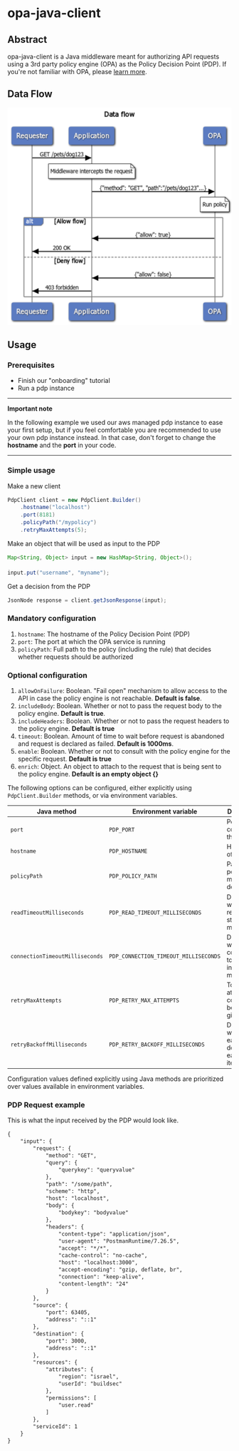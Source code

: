 # opa-java-client
## Abstract
opa-java-client is a Java middleware meant for authorizing API requests using a 3rd party policy engine (OPA) as the Policy Decision Point (PDP).
If you're not familiar with OPA, please [learn more](https://www.openpolicyagent.org/).
## Data Flow
![enter image description here](https://github.com/build-security/opa-express-middleware/blob/main/Data%20flow.png)
## Usage
### Prerequisites 
- Finish our "onboarding" tutorial
- Run a pdp instance
---
**Important note**

In the following example we used our aws managed pdp instance to ease your first setup, but if you feel comfortable you are recommended to use your own pdp instance instead.
In that case, don't forget to change the **hostname** and the **port** in your code.

---

### Simple usage
Make a new client

```java
PdpClient client = new PdpClient.Builder()
    .hostname("localhost")
    .port(8181)
    .policyPath("/mypolicy")
    .retryMaxAttempts(5);
```

Make an object that will be used as input to the PDP

```java
Map<String, Object> input = new HashMap<String, Object>();

input.put("username", "myname");
```

Get a decision from the PDP

```java
JsonNode response = client.getJsonResponse(input);
```

### Mandatory configuration

 1. `hostname`: The hostname of the Policy Decision Point (PDP)
 2. `port`: The port at which the OPA service is running
 3. `policyPath`: Full path to the policy (including the rule) that decides whether requests should be authorized

### Optional configuration
 1. `allowOnFailure`: Boolean. "Fail open" mechanism to allow access to the API in case the policy engine is not reachable. **Default is false**.
 2. `includeBody`: Boolean. Whether or not to pass the request body to the policy engine. **Default is true**.
 3. `includeHeaders`: Boolean. Whether or not to pass the request headers to the policy engine. **Default is true**
 4. `timeout`: Boolean. Amount of time to wait before request is abandoned and request is declared as failed. **Default is 1000ms**.
 5. `enable`: Boolean. Whether or not to consult with the policy engine for the specific request. **Default is true**
 6. `enrich`: Object. An object to attach to the request that is being sent to the policy engine. **Default is an empty object {}**

The following options can be configured, either explicitly using `PdpClient.Builder` methods, or via environment variables.

Java method | Environment variable | Description | Default
--- | --- | --- | ---
`port` | `PDP_PORT` | Port to connect to the PDP | `8181`
`hostname` | `PDP_HOSTNAME` | Hostname of the PDP | `"localhost"`
`policyPath` | `PDP_POLICY_PATH` | Path to the policy that makes the decision | `"/authz"`
`readTimeoutMilliseconds` | `PDP_READ_TIMEOUT_MILLISECONDS` | Duration to wait on the response stream, in milliseconds | `5000` 
`connectionTimeoutMilliseconds` | `PDP_CONNECTION_TIMEOUT_MILLISECONDS` | Duration to wait for connection to establish, in milliseconds | `5000`
`retryMaxAttempts` | `PDP_RETRY_MAX_ATTEMPTS` | Total attempts at connection before giving up | `2`
`retryBackoffMilliseconds` | `PDP_RETRY_BACKOFF_MILLISECONDS` | Duration to wait before each retry, doubled on each iteration | `250`

Configuration values defined explicitly using Java methods are prioritized over values available in environment variables.

### PDP Request example

This is what the input received by the PDP would look like.

```
{
    "input": {
        "request": {
            "method": "GET",
            "query": {
                "querykey": "queryvalue"
            },
            "path": "/some/path",
            "scheme": "http",
            "host": "localhost",
            "body": {
                "bodykey": "bodyvalue"
            },
            "headers": {
                "content-type": "application/json",
                "user-agent": "PostmanRuntime/7.26.5",
                "accept": "*/*",
                "cache-control": "no-cache",
                "host": "localhost:3000",
                "accept-encoding": "gzip, deflate, br",
                "connection": "keep-alive",
                "content-length": "24"
            }
        },
        "source": {
            "port": 63405,
            "address": "::1"
        },
        "destination": {
            "port": 3000,
            "address": "::1"
        },
        "resources": {
            "attributes": {
                "region": "israel",
                "userId": "buildsec"
            },
            "permissions": [
                "user.read"
            ]
        },
        "serviceId": 1
    }
}
```
